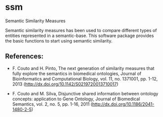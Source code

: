 # ssm
Semantic Similarity Measures

Semantic similarity measures has been used to compare different types of entities represented in a semantic-base. 
This software package provides the basic functions to start using semantic similarity.

## References: 

- F. Couto and H. Pinto, The next generation of similarity measures that fully explore the semantics in biomedical ontologies, Journal of Bioinformatics and Computational Biology, vol. 11, no. 1371001, pp. 1-12, 2013 (http://dx.doi.org/10.1142/S0219720013710017)

- F. Couto and M. Silva, Disjunctive shared information between ontology concepts: application to Gene Ontology, Journal of Biomedical Semantics, vol. 2, no. 5, pp. 1-16, 2011 (http://dx.doi.org/10.1186/2041-1480-2-5)
